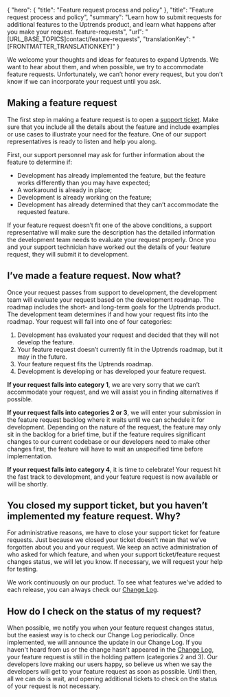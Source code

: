 {
  "hero": {
    "title": "Feature request process and policy"
  },
  "title": "Feature request process and policy",
  "summary": "Learn how to submit requests for additional features to the Uptrends product, and learn what happens after you make your request. feature-requests",
  "url": "[URL_BASE_TOPICS]contact/feature-requests",
  "translationKey": "[FRONTMATTER_TRANSLATIONKEY]"
}

We welcome your thoughts and ideas for features to expand Uptrends. We want to hear about them, and when possible, we try to accommodate feature requests. Unfortunately, we can’t honor every request, but you don’t know if we can incorporate your request until you ask.

## Making a feature request

The first step in making a feature request is to open a [support ticket]([LINK_URL_1]). Make sure that you include all the details about the feature and include examples or use cases to illustrate your need for the feature. One of our support representatives is ready to listen and help you along.

First, our support personnel may ask for further information about the feature to determine if:

-   Development has already implemented the feature, but the feature works differently than you may have expected;
-   A workaround is already in place;
-   Development is already working on the feature;
-   Development has already determined that they can’t accommodate the requested feature.

If your feature request doesn’t fit one of the above conditions, a support representative will make sure the description has the detailed information the development team needs to evaluate your request properly. Once you and your support technician have worked out the details of your feature request, they will submit it to development.

## I’ve made a feature request. Now what?

Once your request passes from support to development, the development team will evaluate your request based on the development roadmap. The roadmap includes the short- and long-term goals for the Uptrends product. The development team determines if and how your request fits into the roadmap. Your request will fall into one of four categories:

1.  Development has evaluated your request and decided that they will not develop the feature.
2.  Your feature request doesn’t currently fit in the Uptrends roadmap, but it may in the future.
3.  Your feature request fits the Uptrends roadmap.
4.  Development is developing or has developed your feature request.

**If your request falls into category 1**, we are very sorry that we can’t accommodate your request, and we will assist you in finding alternatives if possible.

**If your request falls into categories 2 or 3**, we will enter your submission in the feature request backlog where it waits until we can schedule it for development. Depending on the nature of the request, the feature may only sit in the backlog for a brief time, but if the feature requires significant changes to our current codebase or our developers need to make other changes first, the feature will have to wait an unspecified time before implementation.

**If your request falls into category 4**, it is time to celebrate! Your request hit the fast track to development, and your feature request is now available or will be shortly.

## You closed my support ticket, but you haven’t implemented my feature request. Why?

For administrative reasons, we have to close your support ticket for feature requests. Just because we closed your ticket doesn’t mean that we’ve forgotten about you and your request. We keep an active administration of who asked for which feature, and when your support ticket/feature request changes status, we will let you know. If necessary, we will request your help for testing.  
  
We work continuously on our product. To see what features we've added to each release, you can always check our [Change Log]([LINK_URL_2]).

## How do I check on the status of my request?

When possible, we notify you when your feature request changes status, but the easiest way is to check our Change Log periodically. Once implemented, we will announce the update in our Change Log.  If you haven't heard from us or the change hasn't appeared in the [Change Log]([LINK_URL_3]), your feature request is still in the holding pattern (categories 2 and 3). Our developers love making our users happy, so believe us when we say the developers will get to your feature request as soon as possible. Until then, all we can do is wait, and opening additional tickets to check on the status of your request is not necessary.
